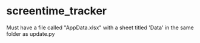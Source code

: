 # screentime_tracker

Must have a file called "AppData.xlsx" with a sheet titled 'Data' in the same folder as update.py